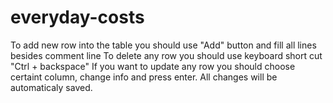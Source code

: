 # everyday-costs
To add new row into the table you should use "Add" button and fill all lines besides comment line
To delete any row you should use keyboard short cut "Ctrl + backspace"
If you want to update any row you should choose certaint column, change info and press enter. All changes will be automaticaly saved.
